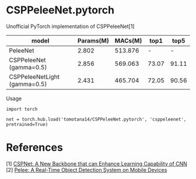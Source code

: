 # CSPPeleeNet.pytorch

Unofficial PyTorch implementation of CSPPeleeNet[1]


|  model | Params(M) | MACs(M) | top1 | top5 |
| ---- | ---- | ---- | ---- | ---- |
| PeleeNet |  2.802  | 513.876 |-|-|
| CSPPeleeNet (gamma=0.5) | 2.856 |569.063 |73.07|91.11|
| CSPPeleeNetLight (gamma=0.5)|2.431|465.704|72.05|90.56|

Usage
```
import torch

net = torch.hub.load('tomotana14/CSPPeleeNet.pytorch', 'csppeleenet', pretrained=True)
```

# References
[1] [CSPNet: A New Backbone that can Enhance Learning Capability of CNN](https://arxiv.org/abs/1911.11929)  
[2] [Pelee: A Real-Time Object Detection System on Mobile Devices](https://arxiv.org/abs/1804.06882)
